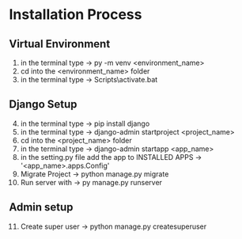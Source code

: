 # Installation Process
## Virtual Environment
1. in the terminal type -> py -m venv <environment_name> 
2. cd into the <environment_name>  folder
3. in the terminal type -> Scripts\activate.bat
## Django Setup
4. in the terminal type -> pip install django
5. in the terminal type -> django-admin startproject <project_name>
6. cd into the <project_name> folder
7. in the terminal type -> django-admin startapp <app_name>
8. in the setting.py file add the app to INSTALLED APPS -> '<app_name>.apps.<appName>Config'
9. Migrate Project -> python manage.py migrate
10. Run server with -> py manage.py runserver
## Admin setup
11. Create super user ->  python manage.py createsuperuser
